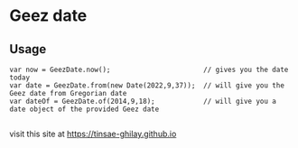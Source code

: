 # Geez date

## Usage


```
var now = GeezDate.now();                       // gives you the date today
var date = GeezDate.from(new Date(2022,9,37));  // will give you the Geez date from Gregorian date
var dateOf = GeezDate.of(2014,9,18);            // will give you a date object of the provided Geez date


```


visit this site at https://tinsae-ghilay.github.io 
